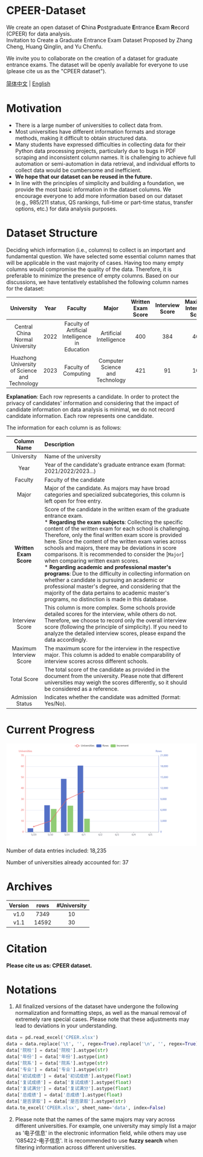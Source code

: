 # CPEER-Dataset
We create an open dataset of **C**hina **P**ostgraduate **E**ntrance **E**xam **R**ecord (CPEER) for data analysis.  
Invitation to Create a Graduate Entrance Exam Dataset Proposed by Zhang Cheng, Huang Qinglin, and Yu Chenfu.

We invite you to collaborate on the creation of a dataset for graduate entrance exams. The dataset will be openly available for everyone to use (please cite us as the "CPEER dataset").


[简体中文](README.md) | [English](README.en.md)  



# Motivation
* There is a large number of universities to collect data from.
* Most universities have different information formats and storage methods, making it difficult to obtain structured data.
* Many students have expressed difficulties in collecting data for their Python data processing projects, particularly due to bugs in PDF scraping and inconsistent column names. It is challenging to achieve full automation or semi-automation in data retrieval, and individual efforts to collect data would be cumbersome and inefficient.
* __We hope that our dataset can be reused in the future.__
* In line with the principles of simplicity and building a foundation, we provide the most basic information in the dataset columns. We encourage everyone to add more information based on our dataset (e.g., 985/211 status, QS rankings, full-time or part-time status, transfer options, etc.) for data analysis purposes.

# Dataset Structure
Deciding which information (i.e., columns) to collect is an important and fundamental question. We have selected some essential column names that will be applicable in the vast majority of cases. Having too many empty columns would compromise the quality of the data. Therefore, it is preferable to minimize the presence of empty columns.
Based on our discussions, we have tentatively established the following column names for the dataset:

University | Year | Faculty | Major | __Written Exam Score__ | Interview Score | Maximum Interview Score | Total Score | Admission Status
:-:|:-:|:-:|:-:|:-:|:-:|:-:|:-:|:-:
Central China Normal University | 2022 | Faculty of Artificial Intelligence in Education | Artificial Intelligence | 400 | 384 | 400 | 92 | Yes
Huazhong University of Science and Technology | 2023 | Faculty of Computing | Computer Science and Technology | 421 | 91 | 100 | 96 | Yes

__Explanation__:
Each row represents a candidate. In order to protect the privacy of candidates' information and considering that the impact of candidate information on data analysis is minimal, we do not record candidate information. Each row represents one candidate.

The information for each column is as follows:

Column Name | Description
:-:|:-
University | Name of the university
Year | Year of the candidate's graduate entrance exam (format: 2021/2022/2023...)
Faculty | Faculty of the candidate
Major | Major of the candidate. As majors may have broad categories and specialized subcategories, this column is left open for free entry.
__Written Exam Score__ | Score of the candidate in the written exam of the graduate entrance exam. <br />* __Regarding the exam subjects__: Collecting the specific content of the written exam for each school is challenging. Therefore, only the final written exam score is provided here. Since the content of the written exam varies across schools and majors, there may be deviations in score comparisons. It is recommended to consider the [`Major`] when comparing written exam scores.<br />* __Regarding academic and professional master's programs__: Due to the difficulty in collecting information on whether a candidate is pursuing an academic or professional master's degree, and considering that the majority of the data pertains to academic master's programs, no distinction is made in this database.  |
|Interview Score | This column is more complex. Some schools provide detailed scores for the interview, while others do not. Therefore, we choose to record only the overall interview score (following the principle of simplicity). If you need to analyze the detailed interview scores, please expand the data accordingly.  
|Maximum Interview Score | The maximum score for the interview in the respective major. This column is added to enable comparability of interview scores across different schools.  |
|Total Score | The total score of the candidate as provided in the document from the university. Please note that different universities may weigh the scores differently, so it should be considered as a reference.  |
|Admission Status | Indicates whether the candidate was admitted (format: Yes/No).  |


# Current Progress
![image](https://github.com/Younai2021/CPEER-Dataset/blob/main/imgs/echarts.png)  
Number of data entries included: 18,235

Number of universities already accounted for: 37





# Archives
Version|rows|#University
:-:|:-:|:-:
v1.0|7349|10
v1.1|14592|30


# Citation

**Please cite us as: CPEER dataset.**

# Notations


1. All finalized versions of the dataset have undergone the following normalization and formatting steps, as well as the manual removal of extremely rare special cases. Please note that these adjustments may lead to deviations in your understanding.

```python
data = pd.read_excel('CPEER.xlsx')
data = data.replace('\t', '', regex=True).replace('\n', '', regex=True).replace(' ', '', regex=True).replace('（', '(', regex=True).replace('）', ')', regex=True)
data['院校'] = data['院校'].astype(str)
data['年份'] = data['年份'].astype(int)
data['院系'] = data['院系'].astype(str)
data['专业'] = data['专业'].astype(str)
data['初试成绩'] = data['初试成绩'].astype(float)
data['复试成绩'] = data['复试成绩'].astype(float)
data['复试满分'] = data['复试满分'].astype(float)
data['总成绩'] = data['总成绩'].astype(float)
data['是否录取'] = data['是否录取'].astype(str)
data.to_excel('CPEER.xlsx', sheet_name='data', index=False)
```

2. Please note that the names of the same majors may vary across different universities. For example, one university may simply list a major as '电子信息' in the electronic information field, while others may use '085422-电子信息'. It is recommended to use **fuzzy search** when filtering information across different universities.









